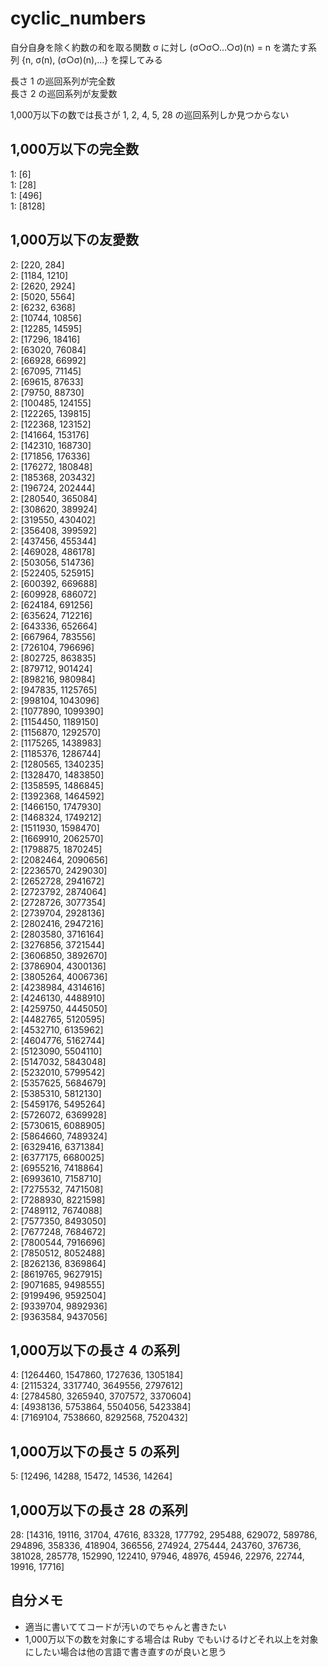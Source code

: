 # cyclic_numbers
自分自身を除く約数の和を取る関数 σ に対し (σ○σ○…○σ)(n) = n を満たす系列 {n, σ(n), (σ○σ)(n),…} を探してみる

長さ 1 の巡回系列が完全数  
長さ 2 の巡回系列が友愛数

1,000万以下の数では長さが 1, 2, 4, 5, 28 の巡回系列しか見つからない


## 1,000万以下の完全数
1: [6]  
1: [28]  
1: [496]  
1: [8128]

## 1,000万以下の友愛数
2: [220, 284]  
2: [1184, 1210]  
2: [2620, 2924]  
2: [5020, 5564]  
2: [6232, 6368]  
2: [10744, 10856]  
2: [12285, 14595]  
2: [17296, 18416]  
2: [63020, 76084]  
2: [66928, 66992]  
2: [67095, 71145]  
2: [69615, 87633]  
2: [79750, 88730]  
2: [100485, 124155]  
2: [122265, 139815]  
2: [122368, 123152]  
2: [141664, 153176]  
2: [142310, 168730]  
2: [171856, 176336]  
2: [176272, 180848]  
2: [185368, 203432]  
2: [196724, 202444]  
2: [280540, 365084]  
2: [308620, 389924]  
2: [319550, 430402]  
2: [356408, 399592]  
2: [437456, 455344]  
2: [469028, 486178]  
2: [503056, 514736]  
2: [522405, 525915]  
2: [600392, 669688]  
2: [609928, 686072]  
2: [624184, 691256]  
2: [635624, 712216]  
2: [643336, 652664]  
2: [667964, 783556]  
2: [726104, 796696]  
2: [802725, 863835]  
2: [879712, 901424]  
2: [898216, 980984]  
2: [947835, 1125765]  
2: [998104, 1043096]  
2: [1077890, 1099390]  
2: [1154450, 1189150]  
2: [1156870, 1292570]  
2: [1175265, 1438983]  
2: [1185376, 1286744]  
2: [1280565, 1340235]  
2: [1328470, 1483850]  
2: [1358595, 1486845]  
2: [1392368, 1464592]  
2: [1466150, 1747930]  
2: [1468324, 1749212]  
2: [1511930, 1598470]  
2: [1669910, 2062570]  
2: [1798875, 1870245]  
2: [2082464, 2090656]  
2: [2236570, 2429030]  
2: [2652728, 2941672]  
2: [2723792, 2874064]  
2: [2728726, 3077354]  
2: [2739704, 2928136]  
2: [2802416, 2947216]  
2: [2803580, 3716164]  
2: [3276856, 3721544]  
2: [3606850, 3892670]  
2: [3786904, 4300136]  
2: [3805264, 4006736]  
2: [4238984, 4314616]  
2: [4246130, 4488910]  
2: [4259750, 4445050]  
2: [4482765, 5120595]  
2: [4532710, 6135962]  
2: [4604776, 5162744]  
2: [5123090, 5504110]  
2: [5147032, 5843048]  
2: [5232010, 5799542]  
2: [5357625, 5684679]  
2: [5385310, 5812130]  
2: [5459176, 5495264]  
2: [5726072, 6369928]  
2: [5730615, 6088905]  
2: [5864660, 7489324]  
2: [6329416, 6371384]  
2: [6377175, 6680025]  
2: [6955216, 7418864]  
2: [6993610, 7158710]  
2: [7275532, 7471508]  
2: [7288930, 8221598]  
2: [7489112, 7674088]  
2: [7577350, 8493050]  
2: [7677248, 7684672]  
2: [7800544, 7916696]  
2: [7850512, 8052488]  
2: [8262136, 8369864]  
2: [8619765, 9627915]  
2: [9071685, 9498555]  
2: [9199496, 9592504]  
2: [9339704, 9892936]  
2: [9363584, 9437056]  

## 1,000万以下の長さ 4 の系列
4: [1264460, 1547860, 1727636, 1305184]  
4: [2115324, 3317740, 3649556, 2797612]  
4: [2784580, 3265940, 3707572, 3370604]  
4: [4938136, 5753864, 5504056, 5423384]  
4: [7169104, 7538660, 8292568, 7520432]

## 1,000万以下の長さ 5 の系列
5: [12496, 14288, 15472, 14536, 14264]  

## 1,000万以下の長さ 28 の系列
28: [14316, 19116, 31704, 47616, 83328, 177792, 295488, 629072, 589786, 294896, 358336, 418904, 366556, 274924, 275444, 243760, 376736, 381028, 285778, 152990, 122410, 97946, 48976, 45946, 22976, 22744, 19916, 17716]


## 自分メモ
* 適当に書いててコードが汚いのでちゃんと書きたい
* 1,000万以下の数を対象にする場合は Ruby でもいけるけどそれ以上を対象にしたい場合は他の言語で書き直すのが良いと思う

